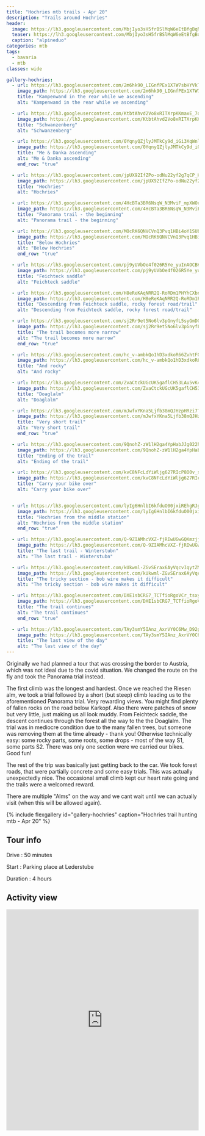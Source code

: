 ```yaml
---
title: "Hochries mtb trails - Apr 20"
description: "Trails around Hochries"
header:
  image: https://lh3.googleusercontent.com/MbjIyo3sH5frBSlMqW6eEtBfgBqNUF9Sji32pbelxWGy8e-ry3m7w8WfV2fgESnjG6JkqEm6c3wq8cm0GyVfqGrVdg2F0RKCDLAEIeDJtIWSRBmH5kT7N1x0VQIwDOejZ5GvpL5tvUhWN4CYZjLJX6u1SzaWb0teSOPwuZpdjK6B3YAhK0Nh3qsjh-IlrNs8VuAbkVhE2VJDZbPul8S3pnw-KFe1MzBxVIp6GPlMcRg1qF2s_mzYucQDMxdI1z5MNi8um-tauK6xENhxj-fVA4SRy33RFnHzNFDlqba0xfcrgpHdnbuGD8dKDN1dEuwfHwUf-zgy_5acqolBZQOmUkYczCEFrLFvbaMqRX7fSfEUXVWWVm0evUB0YgLkcS1D6sVJKMD2QMyrPe3OYdYJD8L22j6gVUqPTrEdWDaAsnb3vVwlKiWoRRRgtqQIuRhxUeEXGnElSG4MhpEC6gZiQ7GBPFUmdSyljCedO5db5LSE2LhMfWVI-8-IfzfqM-pRI6mpdUZdMP7FhE683cbTaEtJSXFvdcEXInEmPslEVuiKkvX2uQ0jwoMXQHwJJpIyq7QOxtvCbDalVa-zLfZg9nge2nYx596S47aFmu2jV9J0sdOp68IIF3lrBx5o66XromFYkwCtnMTeNSKtREHlmeGp7zxg0G6j-6r9xuU8Iihv9fv6IlOYx8WpprhL1-nak2Q7pG2GC84adFcTxCnJdnF_M-MiOjj5dgiIQAyjV8J1tBD4NHWwKpgQ=w1210-h1316-no
  teaser: https://lh3.googleusercontent.com/MbjIyo3sH5frBSlMqW6eEtBfgBqNUF9Sji32pbelxWGy8e-ry3m7w8WfV2fgESnjG6JkqEm6c3wq8cm0GyVfqGrVdg2F0RKCDLAEIeDJtIWSRBmH5kT7N1x0VQIwDOejZ5GvpL5tvUhWN4CYZjLJX6u1SzaWb0teSOPwuZpdjK6B3YAhK0Nh3qsjh-IlrNs8VuAbkVhE2VJDZbPul8S3pnw-KFe1MzBxVIp6GPlMcRg1qF2s_mzYucQDMxdI1z5MNi8um-tauK6xENhxj-fVA4SRy33RFnHzNFDlqba0xfcrgpHdnbuGD8dKDN1dEuwfHwUf-zgy_5acqolBZQOmUkYczCEFrLFvbaMqRX7fSfEUXVWWVm0evUB0YgLkcS1D6sVJKMD2QMyrPe3OYdYJD8L22j6gVUqPTrEdWDaAsnb3vVwlKiWoRRRgtqQIuRhxUeEXGnElSG4MhpEC6gZiQ7GBPFUmdSyljCedO5db5LSE2LhMfWVI-8-IfzfqM-pRI6mpdUZdMP7FhE683cbTaEtJSXFvdcEXInEmPslEVuiKkvX2uQ0jwoMXQHwJJpIyq7QOxtvCbDalVa-zLfZg9nge2nYx596S47aFmu2jV9J0sdOp68IIF3lrBx5o66XromFYkwCtnMTeNSKtREHlmeGp7zxg0G6j-6r9xuU8Iihv9fv6IlOYx8WpprhL1-nak2Q7pG2GC84adFcTxCnJdnF_M-MiOjj5dgiIQAyjV8J1tBD4NHWwKpgQ=w400-h800-no
  caption: "alpineduo"
categories: mtb
tags:
  - bavaria
  - mtb
classes: wide

gallery-hochries:
  - url: https://lh3.googleusercontent.com/2m6hk90_LIGnfPEx1X7W7sbHYVkTfHVc83Q7WkMF52e1ObCTNz-z6RvQX76pAr72iF7_y-vnoWWqiJ5MqPSDn9VZO4fRBjkObqg_bE7O5_744oXqsSPkm1bxVJ_VLu4x86-j0ezg-Sodmbu0dj41iSHe0FJgbnkRoo5QGUoKRI_FiVA2yvV32Klm4y8SWTF_oRGGFXfmxoG1bdaF4unfuVIbAxN-nyn1g4DbCS2vV7sYX-XULQPoVdjFsqq3eob0LpfI8rfr4BwbNJKKyKQT9nhso9EAfH3DKDeGug_z8UDvd0vZgG2tQHtcgDXh-Qdhf92VGXris0dZ5UJ78DIB2EoypT8GGpokEnE1uhXQXEB3aoFNp6JM88fwAC0Aa35LrkYJg29v0T61gmI7TAkjPv_FHnlwHZnsVgWAdHM1g3OIwdtu7BDvRyfbH2ALOtNnj601FVLlqVPwj0FXV1anIQ7qGqEwljrrl6IXqK2csEgCiVanePqnO1VrGWP7J5Mj2Hxo4IQV3fOQ7ZHfKd-sR3snC1okj4LOqt285ip7aRMQKdWGk7oqzj4IrSLv_jvo3wCDaQDfhjSbeuxSYXK3DC3_dvuIcq5LX-U_stZ1IW88ODnOi05eoYT0D2dYRYR37jh-xfhcrlwSFR6me1dz1wDjGswJ9o2DZlidmYIihi8o5dd9Rt0hnbnfw_y4_p5Z-iVGFNvVu5KUVp6Pq3IaVWUbbhG8IL-J_UulCCEQKZgW6GyuGj97AMQn=w988-h1316-no
    image_path: https://lh3.googleusercontent.com/2m6hk90_LIGnfPEx1X7W7sbHYVkTfHVc83Q7WkMF52e1ObCTNz-z6RvQX76pAr72iF7_y-vnoWWqiJ5MqPSDn9VZO4fRBjkObqg_bE7O5_744oXqsSPkm1bxVJ_VLu4x86-j0ezg-Sodmbu0dj41iSHe0FJgbnkRoo5QGUoKRI_FiVA2yvV32Klm4y8SWTF_oRGGFXfmxoG1bdaF4unfuVIbAxN-nyn1g4DbCS2vV7sYX-XULQPoVdjFsqq3eob0LpfI8rfr4BwbNJKKyKQT9nhso9EAfH3DKDeGug_z8UDvd0vZgG2tQHtcgDXh-Qdhf92VGXris0dZ5UJ78DIB2EoypT8GGpokEnE1uhXQXEB3aoFNp6JM88fwAC0Aa35LrkYJg29v0T61gmI7TAkjPv_FHnlwHZnsVgWAdHM1g3OIwdtu7BDvRyfbH2ALOtNnj601FVLlqVPwj0FXV1anIQ7qGqEwljrrl6IXqK2csEgCiVanePqnO1VrGWP7J5Mj2Hxo4IQV3fOQ7ZHfKd-sR3snC1okj4LOqt285ip7aRMQKdWGk7oqzj4IrSLv_jvo3wCDaQDfhjSbeuxSYXK3DC3_dvuIcq5LX-U_stZ1IW88ODnOi05eoYT0D2dYRYR37jh-xfhcrlwSFR6me1dz1wDjGswJ9o2DZlidmYIihi8o5dd9Rt0hnbnfw_y4_p5Z-iVGFNvVu5KUVp6Pq3IaVWUbbhG8IL-J_UulCCEQKZgW6GyuGj97AMQn=w300-h400-no
    title: "Kampenwand in the rear while we ascending"
    alt: "Kampenwand in the rear while we ascending"

  - url: https://lh3.googleusercontent.com/KtbtAhvd2Vo8xRITXrpKKmaxE_7d_3viMBWpL_UeOif2ZJ9koiaVtN4Mc6L5vN7i1iLvGmmq55y6ArvgKt_CkkPdL1zMjKPRHOXlkEcYLAwzMb9eC30xONeuYCaAZyXbHHcRX1xUvoyl3ZfAaAJyUJMWvmklGXpgdyhimEyy_nnoQzHED1qzcKtmXS3RKSeKW-jIEw7e256KX8CvKTUsVngsHZCqafZF0wy9NcXMROlwbQY94qpg8Lk3rZA9GWskrfVyJg-p7IieuW4x3KhQkAZeWJy5PMNS8Dml-S-ianvOI6xLyqhAMTi99fHNuqvNXftCGSuCQIEYHrKCnFAyTef08xbSS2Dfe_8EfISagki4nagcVsZbWoRcR3WWwYY3VRUelxaQLneqKWUD3lqsQDPG8W5dNMQ0xhR1vZ5shwgNfnsGe6cZcV28JwwycrW730YCyxSyi5z-ng9W0KFLqeAOI5UN9zrKVcMz2oOE-kv1zzjiYOAUim2udFvKLGXPexUXaMnD6yOnHXMFOce9Pawiq56wvYGprEflyFNI2ZBTt7Xe8UoqFvEen4ADo7TMNC7V-dthX3hjLmnbkL1ayo8_6daFcVEnAjXFc5UPD0ckyukXuMG5mTDx7Pnw2CfsDJt9M_SJ5mEicwT6pHn57f958OIgrDHvKTNm4tnxUlGpVuxBxubU3tkrQnqKuqVrZ3JeuNJvfaujEfyC6CNuFiT94gOCdLVR7BNn-cFm2uKgFInp7DHEK-nv=w988-h1316-no
    image_path: https://lh3.googleusercontent.com/KtbtAhvd2Vo8xRITXrpKKmaxE_7d_3viMBWpL_UeOif2ZJ9koiaVtN4Mc6L5vN7i1iLvGmmq55y6ArvgKt_CkkPdL1zMjKPRHOXlkEcYLAwzMb9eC30xONeuYCaAZyXbHHcRX1xUvoyl3ZfAaAJyUJMWvmklGXpgdyhimEyy_nnoQzHED1qzcKtmXS3RKSeKW-jIEw7e256KX8CvKTUsVngsHZCqafZF0wy9NcXMROlwbQY94qpg8Lk3rZA9GWskrfVyJg-p7IieuW4x3KhQkAZeWJy5PMNS8Dml-S-ianvOI6xLyqhAMTi99fHNuqvNXftCGSuCQIEYHrKCnFAyTef08xbSS2Dfe_8EfISagki4nagcVsZbWoRcR3WWwYY3VRUelxaQLneqKWUD3lqsQDPG8W5dNMQ0xhR1vZ5shwgNfnsGe6cZcV28JwwycrW730YCyxSyi5z-ng9W0KFLqeAOI5UN9zrKVcMz2oOE-kv1zzjiYOAUim2udFvKLGXPexUXaMnD6yOnHXMFOce9Pawiq56wvYGprEflyFNI2ZBTt7Xe8UoqFvEen4ADo7TMNC7V-dthX3hjLmnbkL1ayo8_6daFcVEnAjXFc5UPD0ckyukXuMG5mTDx7Pnw2CfsDJt9M_SJ5mEicwT6pHn57f958OIgrDHvKTNm4tnxUlGpVuxBxubU3tkrQnqKuqVrZ3JeuNJvfaujEfyC6CNuFiT94gOCdLVR7BNn-cFm2uKgFInp7DHEK-nv=w300-h400-no
    title: "Schwanzenberg"
    alt: "Schwanzenberg"

  - url: https://lh3.googleusercontent.com/0YqnyQZjlyJMTkCy9d_iGi3XqWnlI58ZsvrusQEcuN7XZqgWtauM-huuPpNs8qe1kdmNQaa614yEUDsYd91ngFipVOtxVlupWPiKM1vREDQRauoEtuV5vm3rFCnkPi0kuGemL-7BqK568cyIHhemcR4UbdsyosYI1X0EkgOuOsUoeTZgJTEHpWjaWvYGxW7OBhBRPj0B2N_DC3i-iG5T3D29Ye7AJq93sqfOlApNVH0FhZhTWzUjQeyqhUfpQ95cUrAcCWIA_LtbA80sRjCHpL3gpIlp5dTyiCcNFZpLqqrtdTZyJ3Gm_PUHpTHXozX2BiS1iEFrjD09HFBK4oBruQF5yvvr69jRV_jQkYy2n0Fe3VzjQXJAWTgXsATA9FHjelP5p4PLoDsmfchXh17gkgdM7OMwfk3Cy0d5Ea3zEkoEgyojM1uXWqoumkTfwulMFuFyJ8XFMDL9UpVstUwQeZXZld7RR7tQUxcojZooPcYHxxS7F4T9AMqw6TNoLIrKg3XMKoxYAYICzq3xFeB-BJk7V55wLcRAzKGGIvixf3z5Nj6_l4GEOekds656MGClUVBouZyf5zBTs9Zxy8iWrgwnjLxkrp4UekqbWHc_JkjRt5NA_ASjrsq6qmBLGO8qlzvDKwd4UP3kg7nNIQ3O5vIRC0zORwA6jssxa67mtb9MvKYMi6n7fydOhIqAb_ONBM7s1tu4bMhWoLJqEddc_mvySMxBTCNzm6rtsBD0XDxRUC9iND8RtI66=w988-h1316-no
    image_path: https://lh3.googleusercontent.com/0YqnyQZjlyJMTkCy9d_iGi3XqWnlI58ZsvrusQEcuN7XZqgWtauM-huuPpNs8qe1kdmNQaa614yEUDsYd91ngFipVOtxVlupWPiKM1vREDQRauoEtuV5vm3rFCnkPi0kuGemL-7BqK568cyIHhemcR4UbdsyosYI1X0EkgOuOsUoeTZgJTEHpWjaWvYGxW7OBhBRPj0B2N_DC3i-iG5T3D29Ye7AJq93sqfOlApNVH0FhZhTWzUjQeyqhUfpQ95cUrAcCWIA_LtbA80sRjCHpL3gpIlp5dTyiCcNFZpLqqrtdTZyJ3Gm_PUHpTHXozX2BiS1iEFrjD09HFBK4oBruQF5yvvr69jRV_jQkYy2n0Fe3VzjQXJAWTgXsATA9FHjelP5p4PLoDsmfchXh17gkgdM7OMwfk3Cy0d5Ea3zEkoEgyojM1uXWqoumkTfwulMFuFyJ8XFMDL9UpVstUwQeZXZld7RR7tQUxcojZooPcYHxxS7F4T9AMqw6TNoLIrKg3XMKoxYAYICzq3xFeB-BJk7V55wLcRAzKGGIvixf3z5Nj6_l4GEOekds656MGClUVBouZyf5zBTs9Zxy8iWrgwnjLxkrp4UekqbWHc_JkjRt5NA_ASjrsq6qmBLGO8qlzvDKwd4UP3kg7nNIQ3O5vIRC0zORwA6jssxa67mtb9MvKYMi6n7fydOhIqAb_ONBM7s1tu4bMhWoLJqEddc_mvySMxBTCNzm6rtsBD0XDxRUC9iND8RtI66=w300-h400-no
    title: "Me & Danka ascending"
    alt: "Me & Danka ascending"
    end_row: "true"

  - url: https://lh3.googleusercontent.com/jpUX92IfZPo-odNu22yf2g7qCP_H81TrfyoznL9zmrcV-huG3InN81phrxFOF4PfftZJesWESYKwvmnYlu3_uPI6e4VbKzNVNH-fu0Y9zxBlxAecGumYUTblhBc04tBQWpnf_yi3xTerWvhxgE0HD6bHbMarATUTN9ArzCBifJD1YaaJmhH6VFC0-JdwyFJBAlwMKa1oVypk4lmfgHSfa19WxMq63AzPlps3OesIhjn2DfajWhPkes6vM8lhL4m4t60eDqFEWPxXqXenbdo9nvvHuMSRaw7djSigJeu0qDQxOrdaKnsHqFL0u_AYr4saochqqOb1Ix7pVJ2aYrTsJ5pdH-Q75RLrhEeZWmN-4tuj2KExcRCGBynIQqMWQD8U8TfYxAmZp9NM2WtnxbAuHUb8VKzY9I7igIAU6CqyvHUo9AC59y_R8dxtJIHKU0sCKo_q-OPSZcZCzRIA_pEy-c-l5CDPn_Z5PhcW9ApGrJVDpKzd4lrLNf2b_ivbrRakHvl7Bds2tabzylFw7Qbu-DvOLRgSyuQIz_eQsxwzM7UIPJFfIOX9gGL3nvDN8fgIPD7H7WruKpIOHtCypUKHvv43LMAM_tMlMopmjlhXxcIpjYdGds1TFQLWJ7gMBJxRkngU0mTk5irQj2JpYaxDHd3p3As__PLzB3HGL1JPBwXRVtJ69uiULcaRzB-mD5278sKWNJNPKZss7RG3VBv-fws3RGjeJ5Ee0OA7FAnX1BBtKmy2E_1_KntE=w988-h1316-no
    image_path: https://lh3.googleusercontent.com/jpUX92IfZPo-odNu22yf2g7qCP_H81TrfyoznL9zmrcV-huG3InN81phrxFOF4PfftZJesWESYKwvmnYlu3_uPI6e4VbKzNVNH-fu0Y9zxBlxAecGumYUTblhBc04tBQWpnf_yi3xTerWvhxgE0HD6bHbMarATUTN9ArzCBifJD1YaaJmhH6VFC0-JdwyFJBAlwMKa1oVypk4lmfgHSfa19WxMq63AzPlps3OesIhjn2DfajWhPkes6vM8lhL4m4t60eDqFEWPxXqXenbdo9nvvHuMSRaw7djSigJeu0qDQxOrdaKnsHqFL0u_AYr4saochqqOb1Ix7pVJ2aYrTsJ5pdH-Q75RLrhEeZWmN-4tuj2KExcRCGBynIQqMWQD8U8TfYxAmZp9NM2WtnxbAuHUb8VKzY9I7igIAU6CqyvHUo9AC59y_R8dxtJIHKU0sCKo_q-OPSZcZCzRIA_pEy-c-l5CDPn_Z5PhcW9ApGrJVDpKzd4lrLNf2b_ivbrRakHvl7Bds2tabzylFw7Qbu-DvOLRgSyuQIz_eQsxwzM7UIPJFfIOX9gGL3nvDN8fgIPD7H7WruKpIOHtCypUKHvv43LMAM_tMlMopmjlhXxcIpjYdGds1TFQLWJ7gMBJxRkngU0mTk5irQj2JpYaxDHd3p3As__PLzB3HGL1JPBwXRVtJ69uiULcaRzB-mD5278sKWNJNPKZss7RG3VBv-fws3RGjeJ5Ee0OA7FAnX1BBtKmy2E_1_KntE=w300-h400-no
    title: "Hochries"
    alt: "Hochries"

  - url: https://lh3.googleusercontent.com/4HcBTa3BR6NsqW_N3MviF_mpXWOridUuhA5iNRPNTlVj4MFko299wayzZ6T68ZdsrXkzmKD4YGxPybq4jZYmPyYkLeK3lA5lo2jGWwjq7vTnk7HWDspZd6WCkD7X4E8ruV0mAVLQ49Qti2KNyhlo7WDpH1P28ljHcumdvRFCw0LMQRRlL76IwI5L_fRouFdw2wfLpCb2mVzVjFV4HMGUgRhRmAB7JJoqbGf-60jyeRiw5rW-yLkZ-JA4SCKidxQWEIUgwXs2RvXO-GS5TXvASgrq2k0s6b6rqYfSQyEIYub-IMlPipI68XutCY0MrV5Fy9ijN7l0Hjolv4ZnZTSY4ZcOqpLk3cZqCkbef6Ynx9kvqHwxKbs54TmQ7XKXy-0lzB_RH3aDvE2eavkGN6OadzlT1yVl01BBW9nVCFl6QwHesRUB9SysNhL9gosrIrYmXdb7XOHvChEGLojAh5Yk-Xk9JeUXV_DGHLsWJFV-2nHnd-Z0SDHZ7N2nzuJQshom_aR1sONTnsGx1ORGRBkJrDyqdEfXGWT4oCOvi215ag_63C62-6UDkxJU-f2MQjLQf5KZqgi1w2MRxBpSUIzorUVa4bt5xLwKALVWkl0nQ9p843HB7yy4XVJ51-66S5Cmj3k-OFXx-Y8X2CoCqkQlouMu5T-H_bEREzn28Z9nzo94PiPY_2GpbH4M8Pj2et6RMSAFThFAXA3QHR_BYntvd5kI7Yd4xG-5g7ctQdbwRLa3xqr5C8b-Pt8U=w988-h1316-no
    image_path: https://lh3.googleusercontent.com/4HcBTa3BR6NsqW_N3MviF_mpXWOridUuhA5iNRPNTlVj4MFko299wayzZ6T68ZdsrXkzmKD4YGxPybq4jZYmPyYkLeK3lA5lo2jGWwjq7vTnk7HWDspZd6WCkD7X4E8ruV0mAVLQ49Qti2KNyhlo7WDpH1P28ljHcumdvRFCw0LMQRRlL76IwI5L_fRouFdw2wfLpCb2mVzVjFV4HMGUgRhRmAB7JJoqbGf-60jyeRiw5rW-yLkZ-JA4SCKidxQWEIUgwXs2RvXO-GS5TXvASgrq2k0s6b6rqYfSQyEIYub-IMlPipI68XutCY0MrV5Fy9ijN7l0Hjolv4ZnZTSY4ZcOqpLk3cZqCkbef6Ynx9kvqHwxKbs54TmQ7XKXy-0lzB_RH3aDvE2eavkGN6OadzlT1yVl01BBW9nVCFl6QwHesRUB9SysNhL9gosrIrYmXdb7XOHvChEGLojAh5Yk-Xk9JeUXV_DGHLsWJFV-2nHnd-Z0SDHZ7N2nzuJQshom_aR1sONTnsGx1ORGRBkJrDyqdEfXGWT4oCOvi215ag_63C62-6UDkxJU-f2MQjLQf5KZqgi1w2MRxBpSUIzorUVa4bt5xLwKALVWkl0nQ9p843HB7yy4XVJ51-66S5Cmj3k-OFXx-Y8X2CoCqkQlouMu5T-H_bEREzn28Z9nzo94PiPY_2GpbH4M8Pj2et6RMSAFThFAXA3QHR_BYntvd5kI7Yd4xG-5g7ctQdbwRLa3xqr5C8b-Pt8U=w300-h400-no
    title: "Panorama trail - the beginning"
    alt: "Panorama trail - the beginning"

  - url: https://lh3.googleusercontent.com/MOcRK6QNVCVnQ3Pvq1HBi4oY1SUbVH3KgjnoNaaJVvb7jSuWzQ2eDKd_OCo3uXK-sMLc27F5-z1ovcLZ9XJ2TJlxvKM-mYTAHhG9BhUiBXjOyKro1ylcbYqyNKFwvS-YvBjXYjuSiHZ6sevP2FPx2mdayB9JB5WRER-EcgkNuGkfZm4BxUjFKi7YvAzLFDgtbEArZQfxJdVjigx_4lYDHsIdrs8NRxyM38vT82Me3fNoZdpkAtDHIMZbrZ3yLcfvkppmsi5J6W4gI3wghoA-_XjcHUHs_3LxJSxsCw-vXRuhT5smoWhmm3wL5oqOVr6Gni29AL9MtRSOnOwD4a7gBmOlWOal6WAR4X0k2H9zeGwAT8Jc7uwSSkk0Vm1y24gT22wx15sIwywL4XgjDiRdwCh2ZSR7ZMRcrPHmNs5p5au7FbjO84Hq_wK0t1m7ZeYmnkomQ_ZiPIMAQ0RLVcIbpDZgAtUxyuFQDVLV6ioYO51R_R18Yxitv7ahDQBqWOiVrhuChnl7j2qNJBPe8MnqqAETYk9_neJIneQilQrjh5y_C_na4HL1q1Q94hjRKn6T357plM4g6sPHql_8FEn-ca9MXTEwqWK7lyQMYbrIJ-40gf37Pt8gN7aIziD6MVc3qWGIuhbe3I2X6hCcar2_ZPWzuQkokPsivGN3H_x_WruE-3DtRJYTVGAHuKnyUPeSzntihdJw2TF7-Pa5QWBb42-FW5JWmcrwwVEdi2a_dElOfGP27KVe08sV=w1756-h1316-no
    image_path: https://lh3.googleusercontent.com/MOcRK6QNVCVnQ3Pvq1HBi4oY1SUbVH3KgjnoNaaJVvb7jSuWzQ2eDKd_OCo3uXK-sMLc27F5-z1ovcLZ9XJ2TJlxvKM-mYTAHhG9BhUiBXjOyKro1ylcbYqyNKFwvS-YvBjXYjuSiHZ6sevP2FPx2mdayB9JB5WRER-EcgkNuGkfZm4BxUjFKi7YvAzLFDgtbEArZQfxJdVjigx_4lYDHsIdrs8NRxyM38vT82Me3fNoZdpkAtDHIMZbrZ3yLcfvkppmsi5J6W4gI3wghoA-_XjcHUHs_3LxJSxsCw-vXRuhT5smoWhmm3wL5oqOVr6Gni29AL9MtRSOnOwD4a7gBmOlWOal6WAR4X0k2H9zeGwAT8Jc7uwSSkk0Vm1y24gT22wx15sIwywL4XgjDiRdwCh2ZSR7ZMRcrPHmNs5p5au7FbjO84Hq_wK0t1m7ZeYmnkomQ_ZiPIMAQ0RLVcIbpDZgAtUxyuFQDVLV6ioYO51R_R18Yxitv7ahDQBqWOiVrhuChnl7j2qNJBPe8MnqqAETYk9_neJIneQilQrjh5y_C_na4HL1q1Q94hjRKn6T357plM4g6sPHql_8FEn-ca9MXTEwqWK7lyQMYbrIJ-40gf37Pt8gN7aIziD6MVc3qWGIuhbe3I2X6hCcar2_ZPWzuQkokPsivGN3H_x_WruE-3DtRJYTVGAHuKnyUPeSzntihdJw2TF7-Pa5QWBb42-FW5JWmcrwwVEdi2a_dElOfGP27KVe08sV=w300-h400-no
    title: "Below Hochries"
    alt: "Below Hochries"
    end_row: "true"

  - url: https://lh3.googleusercontent.com/pj9yUVbOe4f026R5Ye_yuInAOCBKvsgRfi_m1a_c23G5FkuW5aPivBZRjLJu_d7PNmrmUQVPHkIGjSPVtd9f0HYDkyX4Q6255SstGNjPGLZx6iP3K8Ltoi83rlRFGQKUynZqXGlMKTgWZTA8nS_2SNFFn76aF4OfuPvrs_U6Us61DlM8lsbBxUB1RZZFsZvp558kl1DvdnGcrIuRp0djmEmflWWzRCAO3SlqmwB0zTQeJBcCwBWsNMY22wARhiHvZ2Siq6jG1gjehV1PXaObRlUXiHZyeuGFtPOKsrrsgsHJnQK9lYpYX5MX5Y2N9SSEASlUXeSL0rxz_NodSF1h-mR10j0WUd6uaqK1UkSxX5F47uFQAL4kPN-DQh-z3MO7eL_HLk8nLZ1Ue9Rq5ZhlWbV-4GMk70ETGjBy2_RRAcWlxrYCbVvuTcpSXBYkAwBXIRL-YXlglo02Y5n1gTFnwtRByVn681yQSAFSu54S4dUMA_0seW4qxl-z1KWldtYpkvhvXhhG5IjZ21Cm_BnNOKzwQJ7zfKGM-rnT1I6qlZf9Hmc5gG_nZ5enQQqLhGAvIj5rQOkUFYtTqaPX2vXyNUcDQRfDLSHvVS4gGIMCDTgnV38yYjX75WFKkneN1A_VIhZT_dlo9jC_mcwT0Wf52ZAEWva0XQLZFQfPFazMwm_KbBWUW0PFu-0wrUKVVdXhAYWo0AsOn22rfxw8om3tFb-PNxUTqnp8KrJyNBy5ehOUw8GC249vlGWo=w988-h1316-no
    image_path: https://lh3.googleusercontent.com/pj9yUVbOe4f026R5Ye_yuInAOCBKvsgRfi_m1a_c23G5FkuW5aPivBZRjLJu_d7PNmrmUQVPHkIGjSPVtd9f0HYDkyX4Q6255SstGNjPGLZx6iP3K8Ltoi83rlRFGQKUynZqXGlMKTgWZTA8nS_2SNFFn76aF4OfuPvrs_U6Us61DlM8lsbBxUB1RZZFsZvp558kl1DvdnGcrIuRp0djmEmflWWzRCAO3SlqmwB0zTQeJBcCwBWsNMY22wARhiHvZ2Siq6jG1gjehV1PXaObRlUXiHZyeuGFtPOKsrrsgsHJnQK9lYpYX5MX5Y2N9SSEASlUXeSL0rxz_NodSF1h-mR10j0WUd6uaqK1UkSxX5F47uFQAL4kPN-DQh-z3MO7eL_HLk8nLZ1Ue9Rq5ZhlWbV-4GMk70ETGjBy2_RRAcWlxrYCbVvuTcpSXBYkAwBXIRL-YXlglo02Y5n1gTFnwtRByVn681yQSAFSu54S4dUMA_0seW4qxl-z1KWldtYpkvhvXhhG5IjZ21Cm_BnNOKzwQJ7zfKGM-rnT1I6qlZf9Hmc5gG_nZ5enQQqLhGAvIj5rQOkUFYtTqaPX2vXyNUcDQRfDLSHvVS4gGIMCDTgnV38yYjX75WFKkneN1A_VIhZT_dlo9jC_mcwT0Wf52ZAEWva0XQLZFQfPFazMwm_KbBWUW0PFu-0wrUKVVdXhAYWo0AsOn22rfxw8om3tFb-PNxUTqnp8KrJyNBy5ehOUw8GC249vlGWo=w300-h400-no
    title: "Feichteck saddle"
    alt: "Feichteck saddle"

  - url: https://lh3.googleusercontent.com/H8eReKAqNRR2Q-RoRDm1PHYhCXbnbnhgOd4loTOlhabxIWYibd8HI6yB6xmxGscFJAIkRCTwiPcZKAsvBoyIe2a2FBI7s-WmJTBEalSNj-921NbLCJAt8AdJSqJvx__EIxHwvxesQs3oNAqiING0EQJ_DhqoWh7WQQUS5sbfb8ZKK7KISrbAV7jeUudaHA2QP-3T0c5OX3HYQhFTCbnPHvlirmvLdTml9gRcHv7A-OczR6KJKR2FkjizWYTBY_4QlScLT70HuXzRrtizKFDfbpKLoLxKr99DaBtMwU7TGAeDGdVAtVhOyjkDxmSCFsp2lu0LLC9Kfcp0TbO3VBwD0nnv_UmrsBFvMGtKES6df2TIweekbn8vxSFai2mT8oqiWBLyl2_gaNAJtv4yVmmJxOoHi_BGbW_7Qm5c044B_Qf0Ognfe9bNm68ifIhw6VDZIQgu7Uph80VrSk88gdBrZxLdF5PTZeo8MVS7CW9XqH8DbIFtwxh9gUvK4m7rerVkkEpX1_Kv9Fh8EZxdL-oVS55bXeYQtzAx8W7Z6N56vQkVU2lYgLOfwX2gtkKKTbuj4xgVKOLzmrZAKS_aUc6Ka0gKQQt2pL07VjGwjpby9cimwIp6RwjJQv3aUz4oeTgaa458aw3acp-BJSd0iog8GTyjasmpngtPnA26XG5A7HXOV7pBGKHZaN-pNRMJd5ZUyeW3im57Woq-SndM1vbBjTPl-52DuTEPtQHgBvcFzFHAfE7BkJYbQSNC=w988-h1316-no
    image_path: https://lh3.googleusercontent.com/H8eReKAqNRR2Q-RoRDm1PHYhCXbnbnhgOd4loTOlhabxIWYibd8HI6yB6xmxGscFJAIkRCTwiPcZKAsvBoyIe2a2FBI7s-WmJTBEalSNj-921NbLCJAt8AdJSqJvx__EIxHwvxesQs3oNAqiING0EQJ_DhqoWh7WQQUS5sbfb8ZKK7KISrbAV7jeUudaHA2QP-3T0c5OX3HYQhFTCbnPHvlirmvLdTml9gRcHv7A-OczR6KJKR2FkjizWYTBY_4QlScLT70HuXzRrtizKFDfbpKLoLxKr99DaBtMwU7TGAeDGdVAtVhOyjkDxmSCFsp2lu0LLC9Kfcp0TbO3VBwD0nnv_UmrsBFvMGtKES6df2TIweekbn8vxSFai2mT8oqiWBLyl2_gaNAJtv4yVmmJxOoHi_BGbW_7Qm5c044B_Qf0Ognfe9bNm68ifIhw6VDZIQgu7Uph80VrSk88gdBrZxLdF5PTZeo8MVS7CW9XqH8DbIFtwxh9gUvK4m7rerVkkEpX1_Kv9Fh8EZxdL-oVS55bXeYQtzAx8W7Z6N56vQkVU2lYgLOfwX2gtkKKTbuj4xgVKOLzmrZAKS_aUc6Ka0gKQQt2pL07VjGwjpby9cimwIp6RwjJQv3aUz4oeTgaa458aw3acp-BJSd0iog8GTyjasmpngtPnA26XG5A7HXOV7pBGKHZaN-pNRMJd5ZUyeW3im57Woq-SndM1vbBjTPl-52DuTEPtQHgBvcFzFHAfE7BkJYbQSNC=w300-h400-no
    title: "Descending from Feichteck saddle, rocky forest road/trail"
    alt: "Descending from Feichteck saddle, rocky forest road/trail"

  - url: https://lh3.googleusercontent.com/sj2Rr9et5No6lv3pGnyfL5syGmDQYq_HWM3RcCqKLqV8keTbfBB1juIvagQpgGDOw2aF8t3hzlbrWH202VOgDiviNg65qLKqF8k0lIdT4IT-mVhMQygu4u9HBAuGOoICTutIvSwsizQarpZwtc6iw5C-_XXiHXqSXn2HD6-E2OL2yjpatNrbiMNgp7wyDILnigKObf6kCRVlRxocQJj3K7heKkeB2kKgPMotNQqrtiai0K0YCZYDuXZrbplSb6CxvSS-kjk-NL8_LMFlyhV5byAhWvhuneNE0h1Tb3LPzYNKaXZ3qKkUYS_jlzE5AADxra5o2LtQE1uGSQZ-MZW6Vr86tu6uikD7y5nx-204pM7Havh93vHOf3EIaLuWAC7OZtIRsC4GqtcXS5zCLAUsGVrEST4w7GCZCGvnSiwrxkiSujEQUKTs54wxbmQRhk0H44XQXjPyxyg7YdXZSr1n8odOBUSzJHHni4iq2mRoeq_TjRbPpvFAoICPkALPGaNS5jwW8lqEYiRuPK1p1KBSHyXvaxx9H_fMaRV9yHsm9bPevVPcYdU1eN2a1aqkB9455EoCuDFKJ_hRk9Q1Elhaa-ZDQwYz019IuY1uRaeUVksAOJMjI1p-f4_GI1JZBvdHKWUljBWAijqaHyZNpcvNdDMNEOiUJaQAUfAdqqb5T2n5hfNdd1LQv-0xG_E6S_eN3f4nD-ifkTcMla8eQZG7Z_XSsRjEmT463J-uM5bMwphpoiE9JHrahEcM=w988-h1316-no
    image_path: https://lh3.googleusercontent.com/sj2Rr9et5No6lv3pGnyfL5syGmDQYq_HWM3RcCqKLqV8keTbfBB1juIvagQpgGDOw2aF8t3hzlbrWH202VOgDiviNg65qLKqF8k0lIdT4IT-mVhMQygu4u9HBAuGOoICTutIvSwsizQarpZwtc6iw5C-_XXiHXqSXn2HD6-E2OL2yjpatNrbiMNgp7wyDILnigKObf6kCRVlRxocQJj3K7heKkeB2kKgPMotNQqrtiai0K0YCZYDuXZrbplSb6CxvSS-kjk-NL8_LMFlyhV5byAhWvhuneNE0h1Tb3LPzYNKaXZ3qKkUYS_jlzE5AADxra5o2LtQE1uGSQZ-MZW6Vr86tu6uikD7y5nx-204pM7Havh93vHOf3EIaLuWAC7OZtIRsC4GqtcXS5zCLAUsGVrEST4w7GCZCGvnSiwrxkiSujEQUKTs54wxbmQRhk0H44XQXjPyxyg7YdXZSr1n8odOBUSzJHHni4iq2mRoeq_TjRbPpvFAoICPkALPGaNS5jwW8lqEYiRuPK1p1KBSHyXvaxx9H_fMaRV9yHsm9bPevVPcYdU1eN2a1aqkB9455EoCuDFKJ_hRk9Q1Elhaa-ZDQwYz019IuY1uRaeUVksAOJMjI1p-f4_GI1JZBvdHKWUljBWAijqaHyZNpcvNdDMNEOiUJaQAUfAdqqb5T2n5hfNdd1LQv-0xG_E6S_eN3f4nD-ifkTcMla8eQZG7Z_XSsRjEmT463J-uM5bMwphpoiE9JHrahEcM=w300-h400-no
    title: "The trail becomes more narrow"
    alt: "The trail becomes more narrow"
    end_row: "true"

  - url: https://lh3.googleusercontent.com/hc_v-ambkQo1hD3xdkoR66ZvhtFGiXbFUYvoVoc4085ONnsihodEq2bW22hPX0yn8BE6sIthmatw_uvaaGWogfpse7T6DhUb7BODkWnyY20fADO9e0Xh1kuVktvEDCO9LCfXPkbJgl1IAQqu8-ZKBXqZtCtfNxmUPe62fWgdm9XOygVETVh5NIQy-Oy0DKcPoRl9jgGyf4w6lWRAkJStqjMza1XziZRKbUv7klrZUbPehnLRVpCbgLGGMi-DtYHipI4GLZakRkCxCENvrldW3UtNdQAjcjMWzjJQStA8hO-DOIJHN1xV5Njq7h-NXiIaLyI4KoEVrhRZ-RVccO1Ew_tmUPpoBcqRzLD0tAskhyvPDeD6xwPj1x_SSu0RVvi6n5iyIbS2UWv1dgd54uD4QPGmxb4iBxSZAM03fZsQHHFQ5YMHt06HhNPfUUydf-vMSN2aD_XJkwXVvMexQJzlXFb40DwBgkSbGTSaarRwkuzaBKOVxbQm6ghC6G-to4pShrgXb6qJi_CmCYPuDEH-CnNsZaXeoQ0ww8kEKJLM0MdjUpI8loFTdVUIhb22XFfA_qzTpGjeYBA75MtBFSlBdvYGZjYeugptkd4ctItCLVJ8xmz6Pd6LNSXNy8aSEDm42sVveLzzzQnIQ_i-aUbBGs_RDU9vX0VO1DCXCitEzk5o9pFlj2B17w5Kzo9A7hiJLlVJ7iYzkph0uAXghjP4yCFK-SsSB3AOp8NnEPQjKAL2L6rm9wPr0RoV=w988-h1316-no
    image_path: https://lh3.googleusercontent.com/hc_v-ambkQo1hD3xdkoR66ZvhtFGiXbFUYvoVoc4085ONnsihodEq2bW22hPX0yn8BE6sIthmatw_uvaaGWogfpse7T6DhUb7BODkWnyY20fADO9e0Xh1kuVktvEDCO9LCfXPkbJgl1IAQqu8-ZKBXqZtCtfNxmUPe62fWgdm9XOygVETVh5NIQy-Oy0DKcPoRl9jgGyf4w6lWRAkJStqjMza1XziZRKbUv7klrZUbPehnLRVpCbgLGGMi-DtYHipI4GLZakRkCxCENvrldW3UtNdQAjcjMWzjJQStA8hO-DOIJHN1xV5Njq7h-NXiIaLyI4KoEVrhRZ-RVccO1Ew_tmUPpoBcqRzLD0tAskhyvPDeD6xwPj1x_SSu0RVvi6n5iyIbS2UWv1dgd54uD4QPGmxb4iBxSZAM03fZsQHHFQ5YMHt06HhNPfUUydf-vMSN2aD_XJkwXVvMexQJzlXFb40DwBgkSbGTSaarRwkuzaBKOVxbQm6ghC6G-to4pShrgXb6qJi_CmCYPuDEH-CnNsZaXeoQ0ww8kEKJLM0MdjUpI8loFTdVUIhb22XFfA_qzTpGjeYBA75MtBFSlBdvYGZjYeugptkd4ctItCLVJ8xmz6Pd6LNSXNy8aSEDm42sVveLzzzQnIQ_i-aUbBGs_RDU9vX0VO1DCXCitEzk5o9pFlj2B17w5Kzo9A7hiJLlVJ7iYzkph0uAXghjP4yCFK-SsSB3AOp8NnEPQjKAL2L6rm9wPr0RoV=w300-h400-no
    title: "And rocky"
    alt: "And rocky"

  - url: https://lh3.googleusercontent.com/ZvaCtckUGcUK5gaflCH53LAu5vK40Nckiwz8YKSwJRur7M8mEjzRlmvzyuDKcU-RWntfq4hQ3Tw77jUDw1aBzIm1RJCj9VwlCVkkt4U-E7P2xAmQaOy4pKSiMJVfoJsxJkwHa_H8nzWl42017iJDPPHFASkXlFlMyiNj5iwQxe1Ct12CEsJICPlMuGXURHLYVNsZ7beZLIUSsCFLOiKadndhWVpZGfglQWh5sxjvhMPTVdoICc9XoW3mRMJcnN7M4jn5jMy-QrEsaHMRR-j1Jb_JnD538EoSbXXF7Fw5o42GxhCWHEqfqmTSx1Wdfg53mw-7YW_XaQbO5mIEBPol3-e2AAymebmCpPnbyAd2mCFeFJNuAZUenyfvoy9Ppf9f_3PqfB9NXLctENA_YUtj26DMWiaz4SKBTKYkL3Yc04oo1EepAcF0O60FgOya0nUnskWCwRlkyP6wrxmswodieod-SRzUuvKeVIJHR35mkKvDSzASFzR94neFJzKcDzAZ3VlAQaUvQYtSRY9AeuXOhd2vGrif1Kpi4cc4j7ewmfsuqIyDOwlBhMFvLMYs0PK1wsWU5x0fdNH7MuApnEkzaGoqjuuss8S2yIW21NgK7D6n_-oluZxXlw_4Czcs4BbAtCUsMwvby4pL7bYjlbZMoaoADavBnXApZY8lb05VHDsSJGEqj7lWXtjeWG2MduGIgIJDSfsEMevzPFjeTpJST4njbw5ljxlh-kCG8kX_86eZ5zUYTHu5VIWI=w988-h1316-no
    image_path: https://lh3.googleusercontent.com/ZvaCtckUGcUK5gaflCH53LAu5vK40Nckiwz8YKSwJRur7M8mEjzRlmvzyuDKcU-RWntfq4hQ3Tw77jUDw1aBzIm1RJCj9VwlCVkkt4U-E7P2xAmQaOy4pKSiMJVfoJsxJkwHa_H8nzWl42017iJDPPHFASkXlFlMyiNj5iwQxe1Ct12CEsJICPlMuGXURHLYVNsZ7beZLIUSsCFLOiKadndhWVpZGfglQWh5sxjvhMPTVdoICc9XoW3mRMJcnN7M4jn5jMy-QrEsaHMRR-j1Jb_JnD538EoSbXXF7Fw5o42GxhCWHEqfqmTSx1Wdfg53mw-7YW_XaQbO5mIEBPol3-e2AAymebmCpPnbyAd2mCFeFJNuAZUenyfvoy9Ppf9f_3PqfB9NXLctENA_YUtj26DMWiaz4SKBTKYkL3Yc04oo1EepAcF0O60FgOya0nUnskWCwRlkyP6wrxmswodieod-SRzUuvKeVIJHR35mkKvDSzASFzR94neFJzKcDzAZ3VlAQaUvQYtSRY9AeuXOhd2vGrif1Kpi4cc4j7ewmfsuqIyDOwlBhMFvLMYs0PK1wsWU5x0fdNH7MuApnEkzaGoqjuuss8S2yIW21NgK7D6n_-oluZxXlw_4Czcs4BbAtCUsMwvby4pL7bYjlbZMoaoADavBnXApZY8lb05VHDsSJGEqj7lWXtjeWG2MduGIgIJDSfsEMevzPFjeTpJST4njbw5ljxlh-kCG8kX_86eZ5zUYTHu5VIWI=w300-h400-no
    title: "Doaglalm"
    alt: "Doaglalm"

  - url: https://lh3.googleusercontent.com/mJwfxYKna5Ljfb38mQJHzpHRzi7TkI-PKKQf1BBIbrV3NtD9U-PIM19iA_M6iqqfmpXamYw3cWlmIwa_aDha7UvOckYJ7ZNwN0zmDvc7NZhw3Bjx-uduoFalRYYwFZnSMnqvHaYDCV0vzzhVZrUURLkLmstefN_4uDkZL6F-N66Aui5RYymmHyqjrvx5H4KIILh9kD1OTzr_aUWI-OkaVFWfwoETiDmFDCI1zuuor4OgYUytqxrYlImkOrOviWAJKMqpWPrhAMSXWskaGJ9HO-g1qdNjuPoqe9Xj7qaKSvMxyfW2HDvmToNIWgYMHJYxfUfWjdsgYKyNdoJbe52ztvRuDaefsR3Ihq3_SlfinrWQ05HnG6T-weLwwC4wXT4iV2P6XrImzEKDUNmeaHsq0beSOYn7xheYMxM-cVPB6gN6JD9cGgHEwA0ykwr56UnVtAd5N5AhQloql60fhryuRt5f4sGXP0stXrE2TJ-xabjpcWNc08W7Td8bP3HmYNnuK9iQyCntAlJ7gOeMKD58Dnphl0pmkqWq1mb8ZG8C_0IeTp05uub9isGGqDVrzrmeNwwKjQEu0r4spwIsmSS56wGgRsJIhFjl-FUwUKDi73-TKHtWPO0h-apdUhQ9CQByLt01hZC6oq37aS5svj4Yj0EIDuU9ouSb4yQ4Kto_yVUStii28r_0Quo0uhy8C3wSX9WSXKf9S5Frh5oIV9a_qVyG3-bxWHopPrKjbePLGbaLhNNq8lSV1YEt=w988-h1316-no
    image_path: https://lh3.googleusercontent.com/mJwfxYKna5Ljfb38mQJHzpHRzi7TkI-PKKQf1BBIbrV3NtD9U-PIM19iA_M6iqqfmpXamYw3cWlmIwa_aDha7UvOckYJ7ZNwN0zmDvc7NZhw3Bjx-uduoFalRYYwFZnSMnqvHaYDCV0vzzhVZrUURLkLmstefN_4uDkZL6F-N66Aui5RYymmHyqjrvx5H4KIILh9kD1OTzr_aUWI-OkaVFWfwoETiDmFDCI1zuuor4OgYUytqxrYlImkOrOviWAJKMqpWPrhAMSXWskaGJ9HO-g1qdNjuPoqe9Xj7qaKSvMxyfW2HDvmToNIWgYMHJYxfUfWjdsgYKyNdoJbe52ztvRuDaefsR3Ihq3_SlfinrWQ05HnG6T-weLwwC4wXT4iV2P6XrImzEKDUNmeaHsq0beSOYn7xheYMxM-cVPB6gN6JD9cGgHEwA0ykwr56UnVtAd5N5AhQloql60fhryuRt5f4sGXP0stXrE2TJ-xabjpcWNc08W7Td8bP3HmYNnuK9iQyCntAlJ7gOeMKD58Dnphl0pmkqWq1mb8ZG8C_0IeTp05uub9isGGqDVrzrmeNwwKjQEu0r4spwIsmSS56wGgRsJIhFjl-FUwUKDi73-TKHtWPO0h-apdUhQ9CQByLt01hZC6oq37aS5svj4Yj0EIDuU9ouSb4yQ4Kto_yVUStii28r_0Quo0uhy8C3wSX9WSXKf9S5Frh5oIV9a_qVyG3-bxWHopPrKjbePLGbaLhNNq8lSV1YEt=w300-h400-no
    title: "Very short trail"
    alt: "Very short trail"
    end_row: "true"

  - url: https://lh3.googleusercontent.com/9QnohZ-zW1lH2ga4YpHabJJg022hJ6uvTYFFHGsioJ91zziEZ95hP1SXWDTWD0-8sxBPzyg4FPlGPANDPkiqsBsCpU-HuUmmIcHFf7jkJpBOxOAN0VPPyiv8IXY5VdceOGtaSvuZMPwhatc4nTO5lyGTowtXaIUpVNifqkEO0tIpS8XE1z1zWs6J7jo8Ero4AKrDq64hJfJ8oYoShJJZFCtyA11bH8Z9vViJlq-8Ux-VRlA4z4PBUtW3SQFZ_LV5P9BmZRr-qkWX1Eri7w1SXZP4o_lOm2dqSPd2cBe3u9gyV93KF8o4mXGr_DiUDB0gEHTqu3FcfaF21w2NtIGcSK8GbnbtRg_R9Qc_PPEpCIyLlmxvD2MaluV30ks2DclxdAEifikNZ8jnM_Q7V6NgIjpa0SmWVmtgAuzI9cP4YCnE-aolQjXB3idTovtpAF-dheLtXgrmNFiPGSVZWsnlhNlCeNaYVvdlxGKkzyqy4ABWI5qtr9xJcQoZDOo3Nr7dZbJtmU1F33_i05vNKG3aJa09HZ86JENcFZHHroXh3Oy6v0o85z2OyIXxdY8Ze3JwRhQIeDiTZLNxZCU54IrBETQ5K8_7fCYDZUyJHlde8k1NyX11eJp6QnwFgcryChznSfXVlEgPB7gvqIAvc_h_DhsxYMcbo8e3tRYUY_xKgA_VKir7U0u2u7mU5IjIdpn2jHhN-GQsqNAMPrY_T8sEM2HKEHM4vSs-eIR1UM_PcVHSp50BbVMQ9gYN=w988-h1316-no
    image_path: https://lh3.googleusercontent.com/9QnohZ-zW1lH2ga4YpHabJJg022hJ6uvTYFFHGsioJ91zziEZ95hP1SXWDTWD0-8sxBPzyg4FPlGPANDPkiqsBsCpU-HuUmmIcHFf7jkJpBOxOAN0VPPyiv8IXY5VdceOGtaSvuZMPwhatc4nTO5lyGTowtXaIUpVNifqkEO0tIpS8XE1z1zWs6J7jo8Ero4AKrDq64hJfJ8oYoShJJZFCtyA11bH8Z9vViJlq-8Ux-VRlA4z4PBUtW3SQFZ_LV5P9BmZRr-qkWX1Eri7w1SXZP4o_lOm2dqSPd2cBe3u9gyV93KF8o4mXGr_DiUDB0gEHTqu3FcfaF21w2NtIGcSK8GbnbtRg_R9Qc_PPEpCIyLlmxvD2MaluV30ks2DclxdAEifikNZ8jnM_Q7V6NgIjpa0SmWVmtgAuzI9cP4YCnE-aolQjXB3idTovtpAF-dheLtXgrmNFiPGSVZWsnlhNlCeNaYVvdlxGKkzyqy4ABWI5qtr9xJcQoZDOo3Nr7dZbJtmU1F33_i05vNKG3aJa09HZ86JENcFZHHroXh3Oy6v0o85z2OyIXxdY8Ze3JwRhQIeDiTZLNxZCU54IrBETQ5K8_7fCYDZUyJHlde8k1NyX11eJp6QnwFgcryChznSfXVlEgPB7gvqIAvc_h_DhsxYMcbo8e3tRYUY_xKgA_VKir7U0u2u7mU5IjIdpn2jHhN-GQsqNAMPrY_T8sEM2HKEHM4vSs-eIR1UM_PcVHSp50BbVMQ9gYN=w300-h400-no
    title: "Ending of the trail"
    alt: "Ending of the trail"

  - url: https://lh3.googleusercontent.com/kvC8NFcLdYiWljg627RIcP8O0v_seeRF5A1p6WU_IjsoxfYDb4HpXZsYx71-0u1faZvPa4iR1Z03hAFBvCovVf8uo9gNK9sGvica98hA2CIjhDD_qQYJM_RgJidJPmRPL0_Xuj3UVsevU0bRJDZ0hM4kxGwgv_EFPLVYsBTOYmkq56-DQFW-L03acjpOJfCVBzjXw0oL1dJRvpzai6oZeo4aiuhDw8pyuyKV3l4OkKV3H9DUOywOJ7wQ_J1yN5JjJR7VGpD2gWKiAMOBEG5OF96tSkVtAFghYCfrzZk9_RrtikhhwSRl8f-izJgmnmf45Sluxw1dZIlHJv1q9xWSgTLrf9drfChj1t5Ds_3d8sCmmBqw9DFdTsMvb-d_0unPliPlVofdJ9lbCxKj2q5_YE56ne58eZwTL6NZ2_TqJDHET9nva7rkdUphcZ44g0OCuZFip7sTu2e5LWT_OSd5csVPG-Lm90bjBP1wUcD-T2t_qYwPdz0cTA09jdMlbXX_yKNf17hhhikULJDPK0_EPS5Jk7yiWD15K-9zEv0G_rYyu8Lpl-uiQIhwsEI7CgrZPEOTIRIn9znJF2vhY3tUg3axrCYXIhdAS0FtJFpP46Clt1aehd90RTgOzYQEqQJ-51g64Jh0aCMT3UIXh-At2exCDkmbFdrrIMhHJ3fDT5XLcmVo6XJSxXnB5cLwX31fC0olPZw3uPtCDznsp-iDlJ-J1tjNlZIeDaZ_fLhLv1bMEaw1P7PsoSat=w988-h1316-no
    image_path: https://lh3.googleusercontent.com/kvC8NFcLdYiWljg627RIcP8O0v_seeRF5A1p6WU_IjsoxfYDb4HpXZsYx71-0u1faZvPa4iR1Z03hAFBvCovVf8uo9gNK9sGvica98hA2CIjhDD_qQYJM_RgJidJPmRPL0_Xuj3UVsevU0bRJDZ0hM4kxGwgv_EFPLVYsBTOYmkq56-DQFW-L03acjpOJfCVBzjXw0oL1dJRvpzai6oZeo4aiuhDw8pyuyKV3l4OkKV3H9DUOywOJ7wQ_J1yN5JjJR7VGpD2gWKiAMOBEG5OF96tSkVtAFghYCfrzZk9_RrtikhhwSRl8f-izJgmnmf45Sluxw1dZIlHJv1q9xWSgTLrf9drfChj1t5Ds_3d8sCmmBqw9DFdTsMvb-d_0unPliPlVofdJ9lbCxKj2q5_YE56ne58eZwTL6NZ2_TqJDHET9nva7rkdUphcZ44g0OCuZFip7sTu2e5LWT_OSd5csVPG-Lm90bjBP1wUcD-T2t_qYwPdz0cTA09jdMlbXX_yKNf17hhhikULJDPK0_EPS5Jk7yiWD15K-9zEv0G_rYyu8Lpl-uiQIhwsEI7CgrZPEOTIRIn9znJF2vhY3tUg3axrCYXIhdAS0FtJFpP46Clt1aehd90RTgOzYQEqQJ-51g64Jh0aCMT3UIXh-At2exCDkmbFdrrIMhHJ3fDT5XLcmVo6XJSxXnB5cLwX31fC0olPZw3uPtCDznsp-iDlJ-J1tjNlZIeDaZ_fLhLv1bMEaw1P7PsoSat=w300-h400-no
    title: "Carry your bike over"
    alt: "Carry your bike over"


  - url: https://lh3.googleusercontent.com/lyIg6HnlbI6kfduO00jxiREhgRJgbipjpS5lJcV26HfTW4XO18WWsJamxqIDebhQq8ZYzxAoDUaAhPkzTtUuAvYtZTyY5E5KV74TrNj65D7TVHTMRnP7n4be7hqzfjPctGgaZf9mqUPkaOfbvhUY_0koha79OdGPkqH-bTZoG6OfKplEIFHfX1a9FzNK3iVLQkO0MX-VjaZplGuNGsLsCL3eMrLfRCSSPu4RlkesT0vfxALWoLIoYtceOrdTClJv17hjgT-61a9fVy8o7jAQeJvP9VnnC9PInjzTHh45X64HypFPqAWqbwzFH7i5N4uuy4enFcyjuooSZDUOGaDw7KzwN7goSj8QPCey_tWUcKU1sqQP66IdK0Y4Sd8oCoss6lp8RwvZJwX7O7DeGdPoV8eUBfkZyzBm5-NwdcDu4Vs9-tt7v3rUma9a9DQ2nIeyOdyY_eIV5sn4JtaN4zdhq1BaJqCVKnL4uIPA7_W-8LEHsa3-S338dmiTCKTIXZl8iKKrL2cDc-0RJd9VQK6lzdqgl8HIWId0RCTBUXm5a3eYsJX6HZpM2mxz12Se8lNRSDvVd2ZVaCfhmWSY2iUtYx6E18ThGSaMxTIJl0U7EXOweL6laZRjS7IJ7Fcpt44TgL1M5TCfTjGuxDlKgX5D_yVKgB-cI4u0Q7ZA9nm_xTxo_3EM_hPmq_XmIiGmUzcecLty0K6w4lc0a5KUhncKyZaK3HgouQB9W6xmIXBAkK-U_ZvVW7oGbNKI=w1756-h1316-no
    image_path: https://lh3.googleusercontent.com/lyIg6HnlbI6kfduO00jxiREhgRJgbipjpS5lJcV26HfTW4XO18WWsJamxqIDebhQq8ZYzxAoDUaAhPkzTtUuAvYtZTyY5E5KV74TrNj65D7TVHTMRnP7n4be7hqzfjPctGgaZf9mqUPkaOfbvhUY_0koha79OdGPkqH-bTZoG6OfKplEIFHfX1a9FzNK3iVLQkO0MX-VjaZplGuNGsLsCL3eMrLfRCSSPu4RlkesT0vfxALWoLIoYtceOrdTClJv17hjgT-61a9fVy8o7jAQeJvP9VnnC9PInjzTHh45X64HypFPqAWqbwzFH7i5N4uuy4enFcyjuooSZDUOGaDw7KzwN7goSj8QPCey_tWUcKU1sqQP66IdK0Y4Sd8oCoss6lp8RwvZJwX7O7DeGdPoV8eUBfkZyzBm5-NwdcDu4Vs9-tt7v3rUma9a9DQ2nIeyOdyY_eIV5sn4JtaN4zdhq1BaJqCVKnL4uIPA7_W-8LEHsa3-S338dmiTCKTIXZl8iKKrL2cDc-0RJd9VQK6lzdqgl8HIWId0RCTBUXm5a3eYsJX6HZpM2mxz12Se8lNRSDvVd2ZVaCfhmWSY2iUtYx6E18ThGSaMxTIJl0U7EXOweL6laZRjS7IJ7Fcpt44TgL1M5TCfTjGuxDlKgX5D_yVKgB-cI4u0Q7ZA9nm_xTxo_3EM_hPmq_XmIiGmUzcecLty0K6w4lc0a5KUhncKyZaK3HgouQB9W6xmIXBAkK-U_ZvVW7oGbNKI=w400-h300-no
    title: "Hochries from the middle station"
    alt: "Hochries from the middle station"
    end_row: "true"

  - url: https://lh3.googleusercontent.com/Q-9ZIAMhcVXZ-fjRIwUGwGQKmzjjFVeY4KplhgE5XKEZRrM9A2tnPa1nG6LkJkb_6h7DHa0wfni5hCzYWxZkuwagHO2rv6iAesJBfdPgMU_ZBz17HPVLe2PvQYDqO_tiisMal0aZUGObjLKhkytth2tG9yCidRsJTI5yGUkg7y63N3jM6Xajqj7ZBlzw0O28DuzjwDNKaoi6Jo1ywyGUbFUjgvrP6L_TaXHUQBy_l0e3NSCiyX1ZuXYdhA1WKo7nwloH8dpAkDFpOz8Ga_m_MqVWfdAt_nBkZV1w2dhcpo4TDQgw3i6SnRaIV7RzUq1gDiyiedINC27kIC43_OOKjTeHhKfx3wBi01LnAinmGh40Ovx1PgJt4Rw3pxmXTzcG3cUlQu_oDTo-2vSnVINAImjtX8cIdgdqpmld_Tq6xqpBN8oNdIMFluSg74_6v8Cqmn6XMxPxA66khFQKJWxbxEC3l7WlvLDQw_G4GZruoV04hLfMaipgd9fKCpTjyV61-7hjb1nkzYi9KxUqKi3Ev0ZwnKKxssCEBYputHcuoRV-gmCoDqwlfcZVMq4bJJjy916HcDYhv38nXb-c3mjC7Artj0KZbJZZ8exr0tMHet74bAgEvYyhpB2BCrPpPYqpE9XMYnNmG4Uv31xpGM5iDV6UwOQLgOZh4GnnSaakkfPmTNQ6dr18HccBFiIT1l8By-XthsktSo_lLRPlc7P-RWQ8auwBDztCuVD7S_B3PQUPVO9C_m7CHzRr=w1210-h1316-no
    image_path: https://lh3.googleusercontent.com/Q-9ZIAMhcVXZ-fjRIwUGwGQKmzjjFVeY4KplhgE5XKEZRrM9A2tnPa1nG6LkJkb_6h7DHa0wfni5hCzYWxZkuwagHO2rv6iAesJBfdPgMU_ZBz17HPVLe2PvQYDqO_tiisMal0aZUGObjLKhkytth2tG9yCidRsJTI5yGUkg7y63N3jM6Xajqj7ZBlzw0O28DuzjwDNKaoi6Jo1ywyGUbFUjgvrP6L_TaXHUQBy_l0e3NSCiyX1ZuXYdhA1WKo7nwloH8dpAkDFpOz8Ga_m_MqVWfdAt_nBkZV1w2dhcpo4TDQgw3i6SnRaIV7RzUq1gDiyiedINC27kIC43_OOKjTeHhKfx3wBi01LnAinmGh40Ovx1PgJt4Rw3pxmXTzcG3cUlQu_oDTo-2vSnVINAImjtX8cIdgdqpmld_Tq6xqpBN8oNdIMFluSg74_6v8Cqmn6XMxPxA66khFQKJWxbxEC3l7WlvLDQw_G4GZruoV04hLfMaipgd9fKCpTjyV61-7hjb1nkzYi9KxUqKi3Ev0ZwnKKxssCEBYputHcuoRV-gmCoDqwlfcZVMq4bJJjy916HcDYhv38nXb-c3mjC7Artj0KZbJZZ8exr0tMHet74bAgEvYyhpB2BCrPpPYqpE9XMYnNmG4Uv31xpGM5iDV6UwOQLgOZh4GnnSaakkfPmTNQ6dr18HccBFiIT1l8By-XthsktSo_lLRPlc7P-RWQ8auwBDztCuVD7S_B3PQUPVO9C_m7CHzRr=w300-h400-no
    title: "The last trail - Winterstubn"
    alt: "The last trail - Winterstubn"

  - url: https://lh3.googleusercontent.com/kUkwml-ZGvSErax6AyVqcvIqytZMIFoq-_QRNHFV0E7KhlTn5bxsE_ZhJWwdGpelBpuZeAxfZPfTo063ZuS7ksGPN8pUKxWqod2JcKgeJP3FJQnL09eeerA3ozbWsVi0wYe6lCxi3H-FX379dfGGTW5cyjtLmD92CSWuFzXguIImwRhcd6A8SGpIUr0_-9-BpeQQ8IlWNYcum6IV5tI76tmwV_tZISQCf7JlrjGaeEAc8s-gnLlKnkTfbma3vrlrMBtVX5ZxEy7PdfGw5s130e6RQW51ndJHqfhApResl_njAoJ2COzbCFybG6G5yUeuEbRDSp5iP_hhd_sZJmPsytHp_89krgKIlTMYLlyhVEB9zUn14ksb4_qUPjjph5Nuz05tgGOOdr9h3r4EHvRLgLL_wRdCVnYDakIBuI6dTnbT3gj0RXR7tVgm3_V6lbqYzRfD-9lwiPbX2czq-_q037shyY6iSPSLKDaytXZSVL2EWNQQeYoxpJVd99cs42o9h1ypZ9TTzk3paDXQPxlQi0LcXt2xpb4zoMD60kxG6jeK0uzOopYzqzjFSJeTMo_wcQpOy9RxQGx1Pz1FX0giJaHyc7L4SbwpwIHVcjtova6cAcb4wbdvxpSXkG_LYiIWqUQg91u00YdreIFsNa-NQx15snQ6Z3t4mn6IlbtOhHLHJRSVzq2TQ1iowJ7j0Yg7Wv6nNXOtSzkG1Ow2Olajx3jEgl8GouvmF1ExGs1yiZ2laNt4XzHUIooU=w988-h1316-no
    image_path: https://lh3.googleusercontent.com/kUkwml-ZGvSErax6AyVqcvIqytZMIFoq-_QRNHFV0E7KhlTn5bxsE_ZhJWwdGpelBpuZeAxfZPfTo063ZuS7ksGPN8pUKxWqod2JcKgeJP3FJQnL09eeerA3ozbWsVi0wYe6lCxi3H-FX379dfGGTW5cyjtLmD92CSWuFzXguIImwRhcd6A8SGpIUr0_-9-BpeQQ8IlWNYcum6IV5tI76tmwV_tZISQCf7JlrjGaeEAc8s-gnLlKnkTfbma3vrlrMBtVX5ZxEy7PdfGw5s130e6RQW51ndJHqfhApResl_njAoJ2COzbCFybG6G5yUeuEbRDSp5iP_hhd_sZJmPsytHp_89krgKIlTMYLlyhVEB9zUn14ksb4_qUPjjph5Nuz05tgGOOdr9h3r4EHvRLgLL_wRdCVnYDakIBuI6dTnbT3gj0RXR7tVgm3_V6lbqYzRfD-9lwiPbX2czq-_q037shyY6iSPSLKDaytXZSVL2EWNQQeYoxpJVd99cs42o9h1ypZ9TTzk3paDXQPxlQi0LcXt2xpb4zoMD60kxG6jeK0uzOopYzqzjFSJeTMo_wcQpOy9RxQGx1Pz1FX0giJaHyc7L4SbwpwIHVcjtova6cAcb4wbdvxpSXkG_LYiIWqUQg91u00YdreIFsNa-NQx15snQ6Z3t4mn6IlbtOhHLHJRSVzq2TQ1iowJ7j0Yg7Wv6nNXOtSzkG1Ow2Olajx3jEgl8GouvmF1ExGs1yiZ2laNt4XzHUIooU=w300-h400-no
    title: "The tricky section - bob wire makes it difficult"
    alt: "The tricky section - bob wire makes it difficult"

  - url: https://lh3.googleusercontent.com/DXE1sbCRG7_TCTfioRgoVCr_tsxydXcIWucJjGh5JzewSbu3kzt4N56qe9bw0oZ8WkD5UoF8z-y24DIlh9tRRgATXCnqRPvP7WYYLNe5P4Zr9-vgMcAPYP5ODXcc8E8BD9U8mlisCW7ZgdcvvOFBm-cc-jPstRXLLMnPPFyNEfffeCyjDLC9O9iHJiIjkIkv6WrGZQ0cBYxjMS_tUnPKA6bx8HhKT-C8ygojpxSjN-AqYJFvLIQlAy_bh4kx-cBg9L93vZHXKvsBdau4aySpHSHzF3wutppwNyBAfbOeDDw2ONdsBnllP8M2Vq3KM8csyv0r8uG4mktZuLzgNK6XaJWd3Jssl02J4GjeW5Eqg3qqoxMNS6e3EV2nOcqQo97QWq7xD1iqxgpBoh_pRRz23MQYUAr0mFFvbkXEKxqvetevPE8A72FIcLMkCv5AcsWoDAdoNwFmRMVE7BlDAsphDukCB-6OKckvaunGWTFZ_ifjMRDqGEvdgRI0h9tNHCEOx8UXADDPJ5oqEueD04W9fbvnOevapD0s6fO-ALidIKH9bI4BP2SdgS_ybS5z3lGugp-0UWIC29kKipm9496B86Kl1KYKGhWaL3rm8ZKiJO4MkFXHs5c6EU-l6phZE8t-SyORnY4goFT5gGsZfnGfeOEj60feb3chqnE_uA2UHY9pKFsCju4DWDFecQUnOvYb584ue6hX3W19BBpYX8oiQhWQ_m6VrBxb1a3Z_56iQAY4HpS9ee6ZOPLG=w1756-h1316-no
    image_path: https://lh3.googleusercontent.com/DXE1sbCRG7_TCTfioRgoVCr_tsxydXcIWucJjGh5JzewSbu3kzt4N56qe9bw0oZ8WkD5UoF8z-y24DIlh9tRRgATXCnqRPvP7WYYLNe5P4Zr9-vgMcAPYP5ODXcc8E8BD9U8mlisCW7ZgdcvvOFBm-cc-jPstRXLLMnPPFyNEfffeCyjDLC9O9iHJiIjkIkv6WrGZQ0cBYxjMS_tUnPKA6bx8HhKT-C8ygojpxSjN-AqYJFvLIQlAy_bh4kx-cBg9L93vZHXKvsBdau4aySpHSHzF3wutppwNyBAfbOeDDw2ONdsBnllP8M2Vq3KM8csyv0r8uG4mktZuLzgNK6XaJWd3Jssl02J4GjeW5Eqg3qqoxMNS6e3EV2nOcqQo97QWq7xD1iqxgpBoh_pRRz23MQYUAr0mFFvbkXEKxqvetevPE8A72FIcLMkCv5AcsWoDAdoNwFmRMVE7BlDAsphDukCB-6OKckvaunGWTFZ_ifjMRDqGEvdgRI0h9tNHCEOx8UXADDPJ5oqEueD04W9fbvnOevapD0s6fO-ALidIKH9bI4BP2SdgS_ybS5z3lGugp-0UWIC29kKipm9496B86Kl1KYKGhWaL3rm8ZKiJO4MkFXHs5c6EU-l6phZE8t-SyORnY4goFT5gGsZfnGfeOEj60feb3chqnE_uA2UHY9pKFsCju4DWDFecQUnOvYb584ue6hX3W19BBpYX8oiQhWQ_m6VrBxb1a3Z_56iQAY4HpS9ee6ZOPLG=w400-h300-no
    title: "The trail continues"
    alt: "The trail continues"
    end_row: "true"

  - url: https://lh3.googleusercontent.com/TAy3smY5IAnz_AxrVY0C6Mw_D92gPjYvlWE3aumT1bcsTwipEoiwWXfG1VbbnHozePsJgLgyRiqp0OV68169DICQFBVQzp3NV9hHHQYLEO1_YMq8xTIuBjotaQd93nKFxl7HmKhuSWenjqcbtyq_5ovRY0FBELtU6PBiLUvHbXLwh_PnwQkff7A9F2_vdq1K90xMANQjEaGLzEtg2btdF1yChOrQ691eq-LYm9sFGpYyuwFT2ApLZhu4vy1jxm5yzPtbncNUBe-mj58nDhCqaJcMpv-9mqMlJhDZdip0crq-slqlQFdGWp1YVwvl-7uG81h5mKQAplM_6ulPLPdm5qxsR_52HfQI8-f33BfXbZMkNJ9uVF4CzXwmS7TkmjbmMxU8h-4nO_vtcDIq6Pl8HDcUsSi5rHNecmcrwjnQnAbPAknqsTwr6zaysYrUXpF5--7rLLOuVRo7uxeReuUr6eNtIdpO6-IhOmhCIF-rq1JHulfxDo8erUDn4xqPreZ7G5q1g92PxfnUksd39AoFFdFHN2jjr5f0rCHMleue0gBo78SuOpKslQkHLg2ikDFIjTnu7GoZgyOmTITNIJEpPtqf8uXMMR29wVzHwZE93z6LuS_c9QqAKUC81F1zzvg8az4Nh8FtKs--5U1LDUkMuW04dnnkOa5Z1_MNDJ9yDiRVootKSA4pdJCK5-DUf7UBcOZaTSn0K3jK54Kg6l7C66ZpU4br6A2rYCtFYL6ka-iApIrm2pzcEXFf=w1756-h1316-no
    image_path: https://lh3.googleusercontent.com/TAy3smY5IAnz_AxrVY0C6Mw_D92gPjYvlWE3aumT1bcsTwipEoiwWXfG1VbbnHozePsJgLgyRiqp0OV68169DICQFBVQzp3NV9hHHQYLEO1_YMq8xTIuBjotaQd93nKFxl7HmKhuSWenjqcbtyq_5ovRY0FBELtU6PBiLUvHbXLwh_PnwQkff7A9F2_vdq1K90xMANQjEaGLzEtg2btdF1yChOrQ691eq-LYm9sFGpYyuwFT2ApLZhu4vy1jxm5yzPtbncNUBe-mj58nDhCqaJcMpv-9mqMlJhDZdip0crq-slqlQFdGWp1YVwvl-7uG81h5mKQAplM_6ulPLPdm5qxsR_52HfQI8-f33BfXbZMkNJ9uVF4CzXwmS7TkmjbmMxU8h-4nO_vtcDIq6Pl8HDcUsSi5rHNecmcrwjnQnAbPAknqsTwr6zaysYrUXpF5--7rLLOuVRo7uxeReuUr6eNtIdpO6-IhOmhCIF-rq1JHulfxDo8erUDn4xqPreZ7G5q1g92PxfnUksd39AoFFdFHN2jjr5f0rCHMleue0gBo78SuOpKslQkHLg2ikDFIjTnu7GoZgyOmTITNIJEpPtqf8uXMMR29wVzHwZE93z6LuS_c9QqAKUC81F1zzvg8az4Nh8FtKs--5U1LDUkMuW04dnnkOa5Z1_MNDJ9yDiRVootKSA4pdJCK5-DUf7UBcOZaTSn0K3jK54Kg6l7C66ZpU4br6A2rYCtFYL6ka-iApIrm2pzcEXFf=w400-h300-no
    title: "The last view of the day"
    alt: "The last view of the day"
---
```


Originally we had planned a tour that was crossing the border to Austria, which was not ideal due to the covid situation. We changed the route on the fly and took the Panorama trial instead.

The first climb was the longest and hardest. Once we reached the Riesen alm, we took a trial followed by a short (but steep) climb leading us to the aforementioned Panorama trial. Very rewarding views. You might find plenty of fallen rocks on the road below Karkopf. Also there were patches of snow but very little, just making us all look muddy. From Feichteck saddle, the descent continues through the forest all the way to the the Doaglalm. The trial was in mediocre condition due to the many fallen trees, but someone was removing them at the time already - thank you! Otherwise technically easy: some rocky parts, some roots, some drops - most of the way S1, some parts S2. There was only one section were we carried our bikes. Good fun! 

The rest of the trip was basically just getting back to the car. We took forest roads, that were partially concrete and some easy trials. This was actually  unexpectedly nice. The occasional small climb kept our heart rate going and the trails were a welcomed reward. 

There are multiple "Alms" on the way and we cant wait until we can actually visit (when this will be allowed again).

{% include flexgallery id="gallery-hochries" caption="Hochries trail hunting mtb - Apr 20" %}

## Tour info

Drive
: 50 minutes

Start
: Parking place at Lederstube

Duration
: 4 hours

## Activity view

<iframe src="https://www.komoot.com/tour/175805391/embed?profile=1" width="100%" height="580" frameborder="0" scrolling="no"></iframe>

